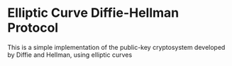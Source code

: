 # Elliptic Curve Diffie-Hellman Protocol

This is a simple implementation of the public-key cryptosystem developed by Diffie and Hellman, using elliptic curves
